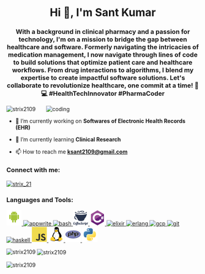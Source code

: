 <h1 align="center">Hi 👋, I'm Sant Kumar</h1>
<h3 align="center">With a background in clinical pharmacy and a passion for technology, I'm on a mission to bridge the gap between healthcare and software. Formerly navigating the intricacies of medication management, I now navigate through lines of code to build solutions that optimize patient care and healthcare workflows. From drug interactions to algorithms, I blend my expertise to create impactful software solutions. Let's collaborate to revolutionize healthcare, one commit at a time! 💉💻 #HealthTechInnovator #PharmaCoder</h3>

<img align="right" alt="coding" width="400" src="https://blogger.googleusercontent.com/img/b/R29vZ2xl/AVvXsEhKDMKPZrz8NrI2GXWZ8Cjrax1l01wSUJUOYII0GxCWpIuh4W2Vekoeve8-YWdajYaesoVUQbHqLMFEyfYPFfdCt9RuyPPi0by5mLsphiUDtE1nXhUHtBrQZKKGoYgVMHKOMkRyPOhL9d_C7fNspHUaR3p94WIFDgw2bU9KUg0a1xatI-pnssudJuxlOeg/s320/giff.gif">

<p align="left"> <img src="https://komarev.com/ghpvc/?username=strix2109&label=Profile%20views&color=0e75b6&style=flat" alt="strix2109" /> </p>

- 🔭 I’m currently working on **Softwares of Electronic Health Records (EHR)**

- 🌱 I’m currently learning **Clinical Research**

- 📫 How to reach me **ksant2109@gmail.com**

<h3 align="left">Connect with me:</h3>
<p align="left">
<a href="https://instagram.com/strix_21" target="blank"><img align="center" src="https://raw.githubusercontent.com/rahuldkjain/github-profile-readme-generator/master/src/images/icons/Social/instagram.svg" alt="strix_21" height="30" width="40" /></a>
</p>

<h3 align="left">Languages and Tools:</h3>
<p align="left"> <a href="https://developer.android.com" target="_blank" rel="noreferrer"> <img src="https://raw.githubusercontent.com/devicons/devicon/master/icons/android/android-original-wordmark.svg" alt="android" width="40" height="40"/> </a> <a href="https://appwrite.io" target="_blank" rel="noreferrer"> <img src="https://www.vectorlogo.zone/logos/appwriteio/appwriteio-icon.svg" alt="appwrite" width="40" height="40"/> </a> <a href="https://www.gnu.org/software/bash/" target="_blank" rel="noreferrer"> <img src="https://www.vectorlogo.zone/logos/gnu_bash/gnu_bash-icon.svg" alt="bash" width="40" height="40"/> </a> <a href="https://offeescript.org" target="_blank" rel="noreferrer"> <img src="https://raw.githubusercontent.com/devicons/devicon/master/icons/coffeescript/coffeescript-original-wordmark.svg" alt="coffeescript" width="40" height="40"/> </a> <a href="https://www.w3schools.com/cs/" target="_blank" rel="noreferrer"> <img src="https://raw.githubusercontent.com/devicons/devicon/master/icons/csharp/csharp-original.svg" alt="csharp" width="40" height="40"/> </a> <a href="https://elixir-lang.org" target="_blank" rel="noreferrer"> <img src="https://www.vectorlogo.zone/logos/elixir-lang/elixir-lang-icon.svg" alt="elixir" width="40" height="40"/> </a> <a href="https://www.erlang.org/" target="_blank" rel="noreferrer"> <img src="https://www.vectorlogo.zone/logos/erlang/erlang-official.svg" alt="erlang" width="40" height="40"/> </a> <a href="https://cloud.google.com" target="_blank" rel="noreferrer"> <img src="https://www.vectorlogo.zone/logos/google_cloud/google_cloud-icon.svg" alt="gcp" width="40" height="40"/> </a> <a href="https://git-scm.com/" target="_blank" rel="noreferrer"> <img src="https://www.vectorlogo.zone/logos/git-scm/git-scm-icon.svg" alt="git" width="40" height="40"/> </a> <a href="https://www.haskell.org/" target="_blank" rel="noreferrer"> <img src="https://upload.wikimedia.org/wikipedia/commons/1/1c/Haskell-Logo.svg" alt="haskell" width="40" height="40"/> </a> <a href="https://developer.mozilla.org/en-US/docs/Web/JavaScript" target="_blank" rel="noreferrer"> <img src="https://raw.githubusercontent.com/devicons/devicon/master/icons/javascript/javascript-original.svg" alt="javascript" width="40" height="40"/> </a> <a href="https://www.linux.org/" target="_blank" rel="noreferrer"> <img src="https://raw.githubusercontent.com/devicons/devicon/master/icons/linux/linux-original.svg" alt="linux" width="40" height="40"/> </a> <a href="https://www.php.net" target="_blank" rel="noreferrer"> <img src="https://raw.githubusercontent.com/devicons/devicon/master/icons/php/php-original.svg" alt="php" width="40" height="40"/> </a> <a href="https://www.python.org" target="_blank" rel="noreferrer"> <img src="https://raw.githubusercontent.com/devicons/devicon/master/icons/python/python-original.svg" alt="python" width="40" height="40"/> </a> </p>

<p><img align="left" src="https://github-readme-stats.vercel.app/api/top-langs?username=strix2109&show_icons=true&locale=en&layout=compact" alt="strix2109" /></p>

<p>&nbsp;<img align="center" src="https://github-readme-stats.vercel.app/api?username=strix2109&show_icons=true&locale=en" alt="strix2109" /></p>

<p><img align="center" src="https://github-readme-streak-stats.herokuapp.com/?user=strix2109&" alt="strix2109" /></p>
